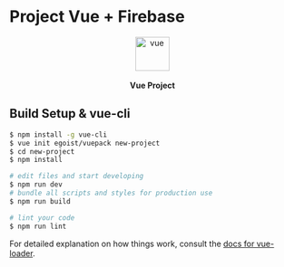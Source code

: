 # Project Vue + Firebase

<p align="center">
  <img src="https://goo.gl/wZoXVv" alt="vue" width="60">
  <br><br><strong>Vue Project</strong>
</p>

## Build Setup & vue-cli

```bash
$ npm install -g vue-cli
$ vue init egoist/vuepack new-project
$ cd new-project
$ npm install

# edit files and start developing
$ npm run dev
# bundle all scripts and styles for production use
$ npm run build

# lint your code
$ npm run lint
```

For detailed explanation on how things work, consult the [docs for vue-loader](http://vuejs.github.io/vue-loader).
